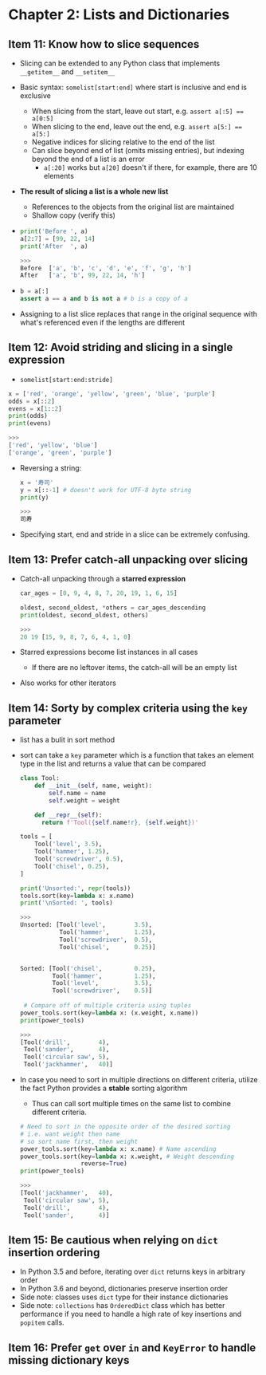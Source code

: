 # Chapter 2: Lists and Dictionaries

## Item 11: Know how to slice sequences

* Slicing can be extended to any Python class that implements `__getitem__` and `__setitem__` 

* Basic syntax: `somelist[start:end]` where start is inclusive and end is exclusive

  * When slicing from the start, leave out start, e.g. `assert a[:5] == a[0:5]`
  * When slicing to the end, leave out the end, e.g. `assert a[5:] == a[5:]` 
  * Negative indices for slicing relative to the end of the list
  * Can slice beyond end of list (omits missing entries), but indexing beyond the end of a list is an error
    * `a[:20]` works but `a[20]` doesn't if there, for example, there are 10 elements

* **The result of slicing a list is a whole new list**

  * References to the objects from the original list are maintained
  * Shallow copy (verify this)

* ```python
  print('Before ', a)
  a[2:7] = [99, 22, 14]
  print('After  ', a)
  
  >>>
  Before  ['a', 'b', 'c', 'd', 'e', 'f', 'g', 'h']
  After   ['a', 'b', 99, 22, 14, 'h']
  ```

* ```python
  b = a[:]
  assert a == a and b is not a # b is a copy of a
  ```

* Assigning to a list slice replaces that range in the original sequence with what's referenced even if the lengths are different

## Item 12: Avoid striding and slicing in a single expression

*  `somelist[start:end:stride]` 

  ```python
  x = ['red', 'orange', 'yellow', 'green', 'blue', 'purple']
  odds = x[::2]
  evens = x[1::2]
  print(odds)
  print(evens)
  
  >>>
  ['red', 'yellow', 'blue']
  ['orange', 'green', 'purple']
  ```

* Reversing a string:

  ```python
  x = '寿司'
  y = x[::-1] # doesn't work for UTF-8 byte string
  print(y)
  
  >>>
  司寿
  ```

* Specifying start, end and stride in a slice can be extremely confusing.

## Item 13: Prefer catch-all unpacking over slicing

* Catch-all unpacking through a **starred expression**

  ```python
  car_ages = [0, 9, 4, 8, 7, 20, 19, 1, 6, 15]
  
  oldest, second_oldest, *others = car_ages_descending
  print(oldest, second_oldest, others)
  
  >>>
  20 19 [15, 9, 8, 7, 6, 4, 1, 0]
  ```

* Starred expressions become list instances in all cases

  * If there are no leftover items, the catch-all will be an empty list 

* Also works for other iterators

## Item 14: Sorty by complex criteria using the `key` parameter

* list has a bulit in sort method

* sort can take a `key` parameter which is a function that takes an element type in the list and returns a value that can be compared

  ```python
  class Tool:
      def __init__(self, name, weight):
          self.name = name
          self.weight = weight
  
      def __repr__(self):
        return f'Tool({self.name!r}, {self.weight})'
  
  tools = [
      Tool('level', 3.5),
      Tool('hammer', 1.25),
      Tool('screwdriver', 0.5),
      Tool('chisel', 0.25),
  ]
  
  print('Unsorted:', repr(tools))
  tools.sort(key=lambda x: x.name)
  print('\nSorted: ', tools)
  
  >>>
  Unsorted: [Tool('level',        3.5),
             Tool('hammer',       1.25),
             Tool('screwdriver',  0.5),
             Tool('chisel',       0.25)]
  
  
  Sorted: [Tool('chisel',         0.25),
           Tool('hammer',         1.25),
           Tool('level',          3.5),
           Tool('screwdriver',    0.5)]
    
   # Compare off of multiple criteria using tuples
  power_tools.sort(key=lambda x: (x.weight, x.name))
  print(power_tools)
  
  >>>
  [Tool('drill',        4),
   Tool('sander',       4),
   Tool('circular saw', 5),
   Tool('jackhammer',   40)]
  ```

* In case you need to sort in multiple directions on different criteria, utilize the fact Python provides a **stable** sorting algorithm

  * Thus can call sort multiple times on the same list to combine different criteria. 

  ```python
  # Need to sort in the opposite order of the desired sorting
  # i.e. want weight then name
  # so sort name first, then weight
  power_tools.sort(key=lambda x: x.name) # Name ascending
  power_tools.sort(key=lambda x: x.weight, # Weight descending
                   reverse=True)
  print(power_tools)
  
  >>>
  [Tool('jackhammer',   40),
   Tool('circular saw', 5),
   Tool('drill',        4),
   Tool('sander',       4)]
  ```

## Item 15: Be cautious when relying on `dict` insertion ordering

* In Python 3.5 and before, iterating over `dict` returns keys in arbitrary order
* In Python 3.6 and beyond, dictionaries preserve insertion order
* Side note: classes uses `dict` type for their instance dictionaries 
* Side note: `collections` has `OrderedDict` class which has better performance if you need to handle a high rate of key insertions and `popitem` calls. 

## Item 16: Prefer `get` over `in` and `KeyError` to handle missing dictionary keys

